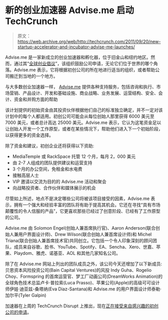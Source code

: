 # 新的创业加速器 Advise.me 启动 TechCrunch

> 原文：<https://web.archive.org/web/http://techcrunch.com/2011/09/20/new-startup-accelerator-and-incubator-advise-me-launches/>

Advise.me 是一家新成立的创业加速器和孵化器，位于旧金山和纽约地区。然而，通过其“[全球创业倡议](https://web.archive.org/web/20230204224949/http://advise.me/gsi/)”，该组织鼓励公司申请，无论它们位于世界的哪个角落。Advise.me 表示，它将根据初创公司的所在地进行适当的组织，或者帮助公司搬迁到当地的一个地方。

与大多数创业加速器一样， [Advise.me](https://web.archive.org/web/20230204224949/http://advise.me/) 提供各种支持服务，包括咨询和执行、市场营销、产品设计、开发和基础设施、商业战略、业务发展、运营结构、安全、会计、资金和并购方面的帮助

该计划提供的初始资金由其投资伙伴根据他们自己的标准独立确定，并不一定对该计划中的每个人都适用。初创公司可能会从每位创始人那里获得 6000 美元至 7000 美元，或者总计高达 25000 美元。Advise.me 表示，它认为这笔资金足以让创始人开发一个工作原型，或者在某些情况下，帮助他们进入下一个初始阶段，以获得更多的资金选择。

除了资金和建议，初创企业还将获得以下资助:

*   MediaTemple 或 RackSpace 托管 12 个月，每月 2，000 美元
*   由 2-7 人组成的团队提供建议和运营支持
*   3 个月的办公空间，免租金和水电费
*   接触高层人士
*   VIP 邀请以交流为目的的 Advise.me 活动和聚会
*   向战略投资者、合作伙伴和媒体展示的机会

尽管如上所述，地点不是决定哪些公司将被该项目接受的因素，Advise.me 表示，拥有一个强大和经验丰富的团队将有助于提高其机会。它还在寻找“具有市场颠覆性的令人信服的产品”，它更喜欢那些已经过了创意阶段、已经有了工作原型的公司。

Advise.me 由 Solomon Engel(创始人兼首席执行官)、Aaron Anderson(联合创始人兼用户界面设计师)、Drew Wilson(联合创始人兼首席设计师)和 Michel Triana(联合创始人兼首席技术官)共同创立。它包括一个令人印象深刻的顾问团队，成员来自谷歌、脸书、YouTube、Spotify、EA、Sencha、Xero、世嘉、苹果、Playdom、雅虎、诺基亚、AOL 和其他几家知名公司。

除了在 Advise.me 网站上列出的团队成员之外，该公司今天还增加了以下新成员:贝恩资本风险投资公司(Bain Capital Ventures)的风投 Indy Guha、Rogelio Choy、Formspring 的首席运营官、梦工厂动画公司(DreamWorks Animation)的全球角色技术总监卢卡·普拉索(Luca Prasso)、苹果公司(Apple)的高级可可设计师伊娃·迪亚兹-桑塔纳(Eva Diaz-Santana)和 Advise.me 的用户界面设计师泰勒·加尔平(Tyler Galpin)

加速器在上周的 TechCrunch Disrupt 上推出，现在[正在接受来自感兴趣的初创公司的申请](https://web.archive.org/web/20230204224949/http://advise.me/gsi/)。